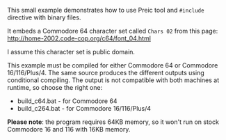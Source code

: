 This small example demonstrates how to use Preic tool and `#include` directive with binary files.

It embeds a Commodore 64 character set called `Chars 02` from this page:
http://home-2002.code-cop.org/c64/font_04.html

I assume this character set is public domain.

This example must be compiled for either Commodore 64 or Commodore 16/116/Plus/4. The same source produces the different
outputs using conditional compiling. The output is not compatible with both machines at runtime, so choose the right
one:

* build_c64.bat - for Commodore 64
* build_c264.bat - for Commodore 16/116/Plus/4

__Please note__: the program requires 64KB memory, so it won't run on stock Commodore 16 and 116 with 16KB memory.